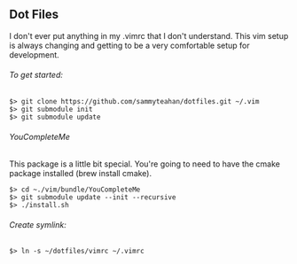 ## Dot Files

I don't ever put anything in my .vimrc that I don't understand. This vim setup is always changing and getting to be a very comfortable setup for development.

###### To get started:

    $> git clone https://github.com/sammyteahan/dotfiles.git ~/.vim
    $> git submodule init
    $> git submodule update


###### YouCompleteMe

This package is a little bit special. You're going to need to have the cmake package installed (brew install cmake).

    $> cd ~./vim/bundle/YouCompleteMe
    $> git submodule update --init --recursive
    $> ./install.sh


###### Create symlink:

    $> ln -s ~/dotfiles/vimrc ~/.vimrc

